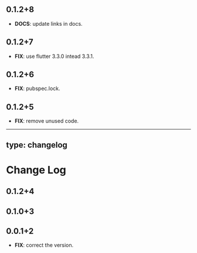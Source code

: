 ## 0.1.2+8

 - **DOCS**: update links in docs.

## 0.1.2+7

 - **FIX**: use flutter 3.3.0 intead 3.3.1.

## 0.1.2+6

 - **FIX**: pubspec.lock.

## 0.1.2+5

 - **FIX**: remove unused code.

---
type: changelog
---

# Change Log

## 0.1.2+4

## 0.1.0+3

## 0.0.1+2

 - **FIX**: correct the version.

